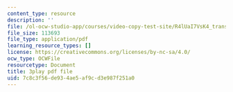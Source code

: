 ```yaml
---
content_type: resource
description: ''
file: /ol-ocw-studio-app/courses/video-copy-test-site/R4lUaI7VsK4_transcript.pdf
file_size: 113693
file_type: application/pdf
learning_resource_types: []
license: https://creativecommons.org/licenses/by-nc-sa/4.0/
ocw_type: OCWFile
resourcetype: Document
title: 3play pdf file
uid: 7c8c3f56-de93-4ae5-af9c-d3e987f251a0
---
```

